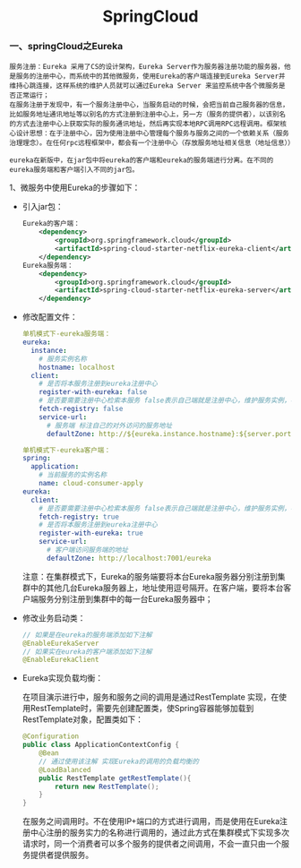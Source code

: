<h1 align = "center">SpringCloud</h1>

### 一、springCloud之Eureka

```text
服务注册：Eureka 采用了CS的设计架构，Eureka Server作为服务器注册功能的服务器，他是服务的注册中心，而系统中的其他微服务，使用Eureka的客户端连接到Eureka Server并维持心跳连接，这样系统的维护人员就可以通过Eureka Server 来监控系统中各个微服务是否正常运行；
在服务注册于发现中，有一个服务注册中心，当服务启动的时候，会把当前自己服务器的信息，比如服务地址通讯地址等以别名的方式注册到注册中心上，另一方（服务的提供者），以该别名的方式去注册中心上获取实际的服务通讯地址，然后再实现本地RPC调用RPC远程调用。框架核心设计思想：在于注册中心，因为使用注册中心管理每个服务与服务之间的一个依赖关系（服务治理理念）。在任何rpc远程框架中，都会有一个注册中心（存放服务地址相关信息（地址信息））
```



```text
eureka在新版中，在jar包中将eureka的客户端和eureka的服务端进行分离。在不同的eureka服务端和客户端引入不同的jar包。
```

1、微服务中使用Eureka的步骤如下：

- 引入jar包：

  ```xml
  Eureka的客户端：
      <dependency>
          <groupId>org.springframework.cloud</groupId>
          <artifactId>spring-cloud-starter-netflix-eureka-client</artifactId>
      </dependency>
  Eureka服务端：
      <dependency>
          <groupId>org.springframework.cloud</groupId>
          <artifactId>spring-cloud-starter-netflix-eureka-server</artifactId>
      </dependency>
  ```

- 修改配置文件：

  ```yaml
  单机模式下-eureka服务端：
  eureka:
    instance:
      # 服务实例名称
      hostname: localhost
    client:
      # 是否将本服务注册到eureka注册中心
      register-with-eureka: false
      # 是否要需要注册中心检索本服务 false表示自己端就是注册中心，维护服务实例，不需要去检索服务
      fetch-registry: false
      service-url:
        # 服务端 标注自己的对外访问的服务地址
        defaultZone: http://${eureka.instance.hostname}:${server.port}/eureka/
  ```

  ```yaml
  单机模式下-eureka客户端：
  spring:
    application:
      # 当前服务的实例名称
      name: cloud-consumer-apply
  eureka:
    client:
      # 是否要需要注册中心检索本服务 false表示自己端就是注册中心，维护服务实例，不需要去检索服务
      fetch-registry: true
      # 是否将本服务注册到eureka注册中心
      register-with-eureka: true
      service-url:
        # 客户端访问服务端的地址
        defaultZone: http://localhost:7001/eureka
  ```

  注意：在集群模式下，Eureka的服务端要将本台Eureka服务器分别注册到集群中的其他几台Eureka服务器上，地址使用逗号隔开。在客户端，要将本台客户端服务分别注册到集群中的每一台Eureka服务器中；

- 修改业务启动类：

  ```java
  // 如果是在eureka的服务端添加如下注解
  @EnableEurekaServer
  // 如果实在eureka的客户端添加如下注解
  @EnableEurekaClient
  ```

- Eureka实现负载均衡：

  在项目演示进行中，服务和服务之间的调用是通过RestTemplate 实现，在使用RestTemplate时，需要先创建配置类，使Spring容器能够加载到RestTemplate对象，配置类如下：

  ```java
  @Configuration
  public class ApplicationContextConfig {
      @Bean
      // 通过使用该注解 实现Eureka的调用的负载均衡的
      @LoadBalanced
      public RestTemplate getRestTemplate(){
          return new RestTemplate();
      }
  }
  ```

  在服务之间调用时。不在使用IP+端口的方式进行调用，而是使用在Eureka注册中心注册的服务实力的名称进行调用的，通过此方式在集群模式下实现多次请求时，同一个消费者可以多个服务的提供者之间调用，不会一直只由一个服务提供者提供服务。